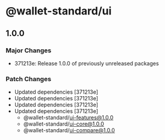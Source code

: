 # @wallet-standard/ui

## 1.0.0

### Major Changes

-   371213e: Release 1.0.0 of previously unreleased packages

### Patch Changes

-   Updated dependencies [371213e]
-   Updated dependencies [371213e]
-   Updated dependencies [371213e]
-   Updated dependencies [371213e]
    -   @wallet-standard/ui-features@1.0.0
    -   @wallet-standard/ui-core@1.0.0
    -   @wallet-standard/ui-compare@1.0.0
